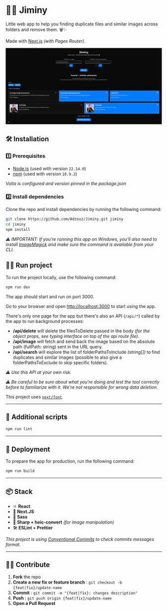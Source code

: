 # 👯‍♀️ Jiminy

Little web app to help you finding duplicate files and similar images across folders and remove them. 🗑️✨

Made with [Next.js](https://nextjs.org) _(with Pages Router)_.

![Preview of the app](public/screenshot.png)

## 🛠️ Installation

### 1️⃣ Prerequisites

- [Node.js](https://nodejs.org/) (used with version `22.14.0`)
- [npm](https://www.npmjs.com/) (used with version `10.9.2`)

_Volta is configured and version pinned in the package.json_

### 2️⃣ Install dependencies

Clone the repo and install dependencies by running the following command:

```sh
git clone https://github.com/Adzouz/Jiminy.git jiminy
cd jiminy
npm install
```

_⚠️ IMPORTANT: If you're running this app on Windows, you'll also need to install [ImageMagick](https://imagemagick.org/script/download.php) and make sure the command is available from your CLI._

## 🏃‍➡️ Run project

To run the project locally, use the following command:

```bash
npm run dev
```

The app should start and run on port 3000.

Go to your browser and open [http://localhost:3000](http://localhost:3000) to start using the app.

There's only one page for the app but there's also an API (`/api/*`) called by the app to run background processes:

- **/api/delete** will delete the filesToDelete passed in the body _(for the object props, see typing interface on top of the api route file)_.
- **/api/image** will fetch and send back the image based on the absolute path (fullPath: string) sent in the URL query.
- **/api/search** will explore the list of folderPathsToInclude _(string[])_ to find duplicates and similar images (possible to also give a folderPathsToExclude to skip specific folders).

_⚠️ Use this API at your own risk._

_⚠️ Be careful to be sure about what you're doing and test the tool correctly before to familiarize with it. We're not responsible for wrong data deletion._

This project uses [`next/font`](https://nextjs.org/docs/pages/building-your-application/optimizing/fonts).

---

## 📝 Additional scripts

```sh
npm run lint
```

---

## 🚀 Deployment

To prepare the app for production, run the following command:

```sh
npm run build
```

---

## 📦 Stack

- ⚛️ **React**
- 🔗 **Next.JS**
- 🎨 **Sass**
- 🔬 **Sharp + heic-convert** _(for image manipulation)_
- 🛠️ **ESLint + Prettier**

_This project is using [Conventional Commits](https://www.conventionalcommits.org/en/v1.0.0/) to check commits messages format._

---

## 👨‍💻 Contribute

1. **Fork** the repo
2. **Create a new fix or feature branch** : `git checkout -b {feat|fix}/update-name`
3. **Commit** : `git commit -m "{feat|fix}: changes description"`
4. **Push** : `git push origin {feat|fix}/update-name`
5. **Open a Pull Request**
